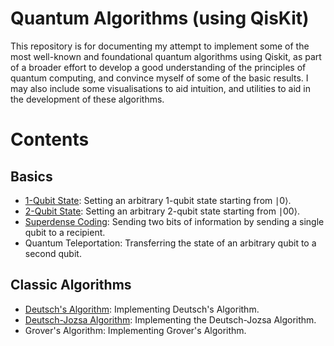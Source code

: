 # Quantum Algorithms (using QisKit)

This repository is for documenting my attempt to implement some of the most well-known and foundational quantum algorithms using Qiskit, as part of a broader effort to develop a good understanding of the principles of quantum computing, and convince myself of some of the basic results. I may also include some visualisations to aid intuition, and utilities to aid in the development of these algorithms.

# Contents

## Basics

- [1-Qubit State](0_basics/0_1-qubit-state.py): Setting an arbitrary 1-qubit state starting from ∣0⟩.
- [2-Qubit State](0_basics/1_2-qubit-state.py): Setting an arbitrary 2-qubit state starting from ∣00⟩.
- [Superdense Coding](0_basics/2_superdense_coding.py): Sending two bits of information by sending a single qubit to a recipient.
- Quantum Teleportation: Transferring the state of an arbitrary qubit to a second qubit.

## Classic Algorithms

- [Deutsch's Algorithm](1_classic_algorithms/0_deutsch.py): Implementing Deutsch's Algorithm.
- [Deutsch-Jozsa Algorithm](1_classic_algorithms/1_deutsch-jozsa.py): Implementing the Deutsch-Jozsa Algorithm.
- Grover's Algorithm: Implementing Grover's Algorithm.
